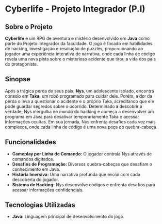 # Cyberlife - Projeto Integrador (P.I)

## Sobre o Projeto
**Cyberlife** é um RPG de aventura e mistério desenvolvido em **Java** como parte do Projeto Integrador da faculdade. O jogo é focado em habilidades de hacking, investigação e resolução de puzzles, proporcionando ao jogador uma experiência interativa de narrativa, onde cada linha de código revela uma nova pista sobre o misterioso acidente que tirou a vida dos pais do protagonista.

## Sinopse
Após a trágica perda de seus pais, **Nys**, um adolescente isolado, encontra consolo em **Taka**, um robô programado para cuidar dele. Porém, a dor da perda o leva a questionar o acidente e o próprio Taka, acreditando que ele pode guardar segredos sobre o ocorrido. Determinado a descobrir a verdade, Nys mergulha no mundo do hacking e começa a desenvolver um programa em Java para desativar temporariamente Taka e acessar informações ocultas. Em sua jornada, Nys enfrenta desafios cada vez mais complexos, onde cada linha de código é uma nova peça do quebra-cabeça.

## Funcionalidades
- **Gameplay por Linha de Comando:** O jogador controla Nys através de comandos digitados.
- **Desafios de Programação:** Diversos quebra-cabeças que desafiam o conhecimento em Java.
- **História Imersiva:** Uma narrativa profunda que evolui com cada descoberta do jogador.
- **Sistema de Hacking:** Nys desenvolve códigos e enfrenta desafios para acessar informações confidenciais.

## Tecnologias Utilizadas
- **Java**: Linguagem principal de desenvolvimento do jogo.
